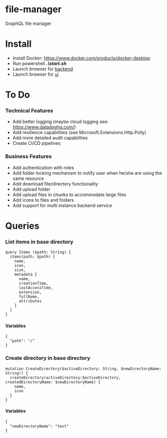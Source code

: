 # file-manager
GraphQL file manager

# Install
* Install Docker: https://www.docker.com/products/docker-desktop
* Run powershell ___.\start.sh___
* Launch browser for [backend](http://localhost:5000/ui/playground)
* Launch browser for [ui](http://localhost:3000)

# To Do
### Technical Features
* Add better logging (maybe cloud logging see: https://www.datadoghq.com/)
* Add resilience capabilities (see Microsoft.Extensions.Http.Polly)
* Add more detailed audit capabilities
* Create CI/CD pipelines

### Business Features
* Add authentication with roles
* Add folder locking mechanism to notify user when he/she are using the same resource
* Add download file/directory functionality
* Add upload folder
* Add upload files in chunks to accommodate large files
* Add icons to files and folders
* Add support for multi instance backend service

# Queries

### List items in base directory
```
query Items ($path: String) {
  items(path: $path) {
    name,
    icon,
    size,
    metadata {
      name,
      creationTime,
      lastAccessTime,
      extension,
      fullName,
      attributes
    }
  }
}
```

#### Variables
```
{
  "path": "/"
}
```

### Create directory in base directory
```
mutation CreateDirectory($activeDirectory: String, $newDirectoryName: String!) {
  createDirectory(activeDirectory:$activeDirectory, createdDirectoryName: $newDirectoryName) {
    name,
    icon
  }
}
```

#### Variables
```
{
  "newDirectoryName": "test"
}
```